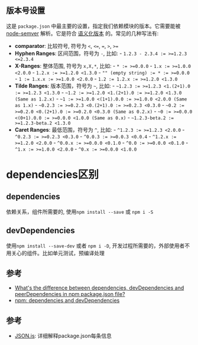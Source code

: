 ## 版本号设置
这是 `package.json` 中最主要的设置，指定我们依赖模块的版本。它需要能被 [node-semver](https://github.com/npm/node-semver) 解析。它是符合 [语义化版本](http://semver.org/lang/zh-CN/) 的。常见的几种写法有:

- **comparator**: 比较符号, 符号为 `<`, `<=`, `=`, `>`, `>=`
- **Hyphen Ranges**: 区间范围，符号为 `-`, 比如:
        -  `1.2.3 - 2.3.4 := >=1.2.3 <=2.3.4`
- **X-Ranges**: 整体范围, 符号为 `x,X,*`, 比如:
        - `* := >=0.0.0`
        - `1.x := >=1.0.0 <2.0.0`
        - `1.2.x := >=1.2.0 <1.3.0`
        - `"" (empty string) := * := >=0.0.0`
        - `1 := 1.x.x := >=1.0.0 <2.0.0`
        - `1.2 := 1.2.x := >=1.2.0 <1.3.0`
- **Tilde Ranges**: 版本范围，符号为 `~`, 比如:
        - `~1.2.3 := >=1.2.3 <1.(2+1).0 := >=1.2.3 <1.3.0`
        - `~1.2 := >=1.2.0 <1.(2+1).0 := >=1.2.0 <1.3.0 (Same as 1.2.x)`
        - `~1 := >=1.0.0 <(1+1).0.0 := >=1.0.0 <2.0.0 (Same as 1.x)`
        - `~0.2.3 := >=0.2.3 <0.(2+1).0 := >=0.2.3 <0.3.0`
        - `~0.2 := >=0.2.0 <0.(2+1).0 := >=0.2.0 <0.3.0 (Same as 0.2.x)`
        - `~0 := >=0.0.0 <(0+1).0.0 := >=0.0.0 <1.0.0 (Same as 0.x)`
        - `~1.2.3-beta.2 := >=1.2.3-beta.2 <1.3.0`
- **Caret Ranges**: 最低范围，符号为 `^`, 比如:
        - `^1.2.3 := >=1.2.3 <2.0.0`
        - `^0.2.3 := >=0.2.3 <0.3.0`
        - `^0.0.3 := >=0.0.3 <0.0.4`
        - `^1.2.x := >=1.2.0 <2.0.0`
        - `^0.0.x := >=0.0.0 <0.1.0`
        - `^0.0 := >=0.0.0 <0.1.0`
        - `^1.x := >=1.0.0 <2.0.0`
        - `^0.x := >=0.0.0 <1.0.0`


# dependencies区别
## dependencies
依赖关系，组件所需要的, 使用`npm install --save` 或 `npm i -S`

## devDependencies
使用`npm install --save-dev` 或者 `npm i -D`, 开发过程所需要的，外部使用者不用关心的组件。比如单元测试，预编译处理

## 参考
- [What's the difference between dependencies, devDependencies and peerDependencies in npm package.json file?](http://stackoverflow.com/questions/18875674/whats-the-difference-between-dependencies-devdependencies-and-peerdependencies)
- [npm: dependencies and devDependencies](http://zhiye.li/2014-06-23-npm-dependencies-and-devDependencies.html)


## 参考
- [JSON.is](http://json.is/): 详细解释package.json每条信息